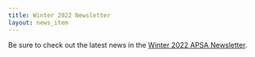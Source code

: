 ```yaml
---
title: Winter 2022 Newsletter
layout: news_item
---
```


Be sure to check out the latest news in the <a href="/assets/pdfs/2022-01-Newsletter.pdf">Winter 2022 APSA Newsletter</a>.
